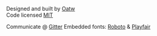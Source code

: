 <!-- markdownlint-disable -->
<footer id="main-footer" class="fs-italic">
  <div class="grid container py-large">
    <p class="col-12 col-6-m ta-center ta-left-m text-ellipsis">
      <span>Designed and built by</span> <a href="https://github.com/oatw">Oatw</a>
      <br class="d-none-m">
      <span class="pl-small-m">Code licensed </span> <a href="https://github.com/oatw/luda/blob/v{{site.luda.version}}/LICENSE">MIT</a>
    </p>
    <p class="d-none d-block-m col-6 ta-right text-ellipsis">
      <span>Communicate @</span> <a href="https://gitter.im/oatw/luda">Gitter</a>
      <span class="pl-small">Embedded fonts:</span>
        <a href="https://fonts.google.com/specimen/Roboto">Roboto</a>
        & <a href="https://fonts.google.com/specimen/Playfair+Display">Playfair</a>
    </p>
  </div>  
</footer>
